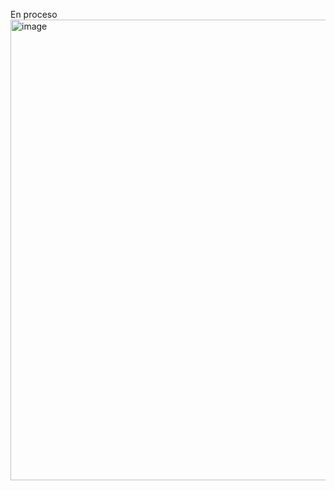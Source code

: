En proceso 
<img width="1365" height="737" alt="image" src="https://github.com/user-attachments/assets/ccc56366-8f9d-4eb8-bac6-b0639ca2fdf8" />
